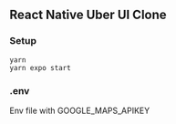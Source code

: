 ## React Native Uber UI Clone

### Setup

```
yarn
yarn expo start
```

### .env

Env file with GOOGLE_MAPS_APIKEY

